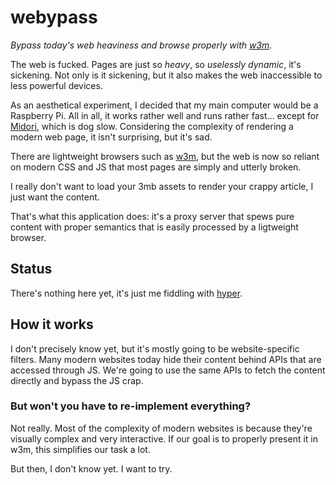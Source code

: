 # webypass

*Bypass today's web heaviness and browse properly with [w3m][w3m].*

The web is fucked. Pages are just so *heavy*, so *uselessly dynamic*, it's sickening. Not only
is it sickening, but it also makes the web inaccessible to less powerful devices.

As an aesthetical experiment, I decided that my main computer would be a Raspberry Pi. All in all,
it works rather well and runs rather fast... except for [Midori][midori], which is dog slow.
Considering the complexity of rendering a modern web page, it isn't surprising, but it's sad.

There are lightweight browsers such as [w3m][w3m], but the web is now so reliant on modern CSS and
JS that most pages are simply and utterly broken.

I really don't want to load your 3mb assets to render your crappy article, I just want the content.

That's what this application does: it's a proxy server that spews pure content with proper
semantics that is easily processed by a ligtweight browser.

## Status

There's nothing here yet, it's just me fiddling with [hyper][hyper].

## How it works

I don't precisely know yet, but it's mostly going to be website-specific filters. Many modern
websites today hide their content behind APIs that are accessed through JS. We're going to use
the same APIs to fetch the content directly and bypass the JS crap.

### But won't you have to re-implement everything?

Not really. Most of the complexity of modern websites is because they're visually complex and
very interactive. If our goal is to properly present it in w3m, this simplifies our task a lot.

But then, I don't know yet. I want to try.

[w3m]: http://w3m.sourceforge.net/
[midori]: http://midori-browser.org/
[hyper]: https://github.com/hyperium/hyper
